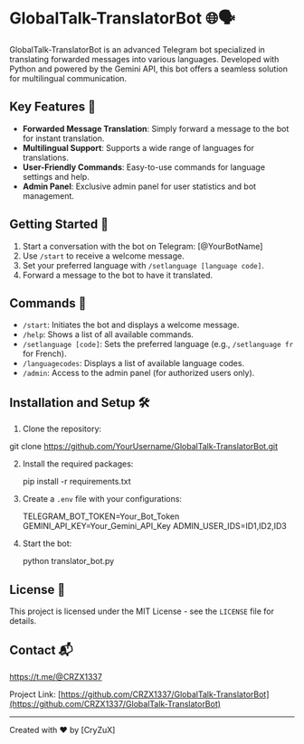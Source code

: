 # GlobalTalk-TranslatorBot 🌐🗣️

GlobalTalk-TranslatorBot is an advanced Telegram bot specialized in translating forwarded messages into various languages. Developed with Python and powered by the Gemini API, this bot offers a seamless solution for multilingual communication.

## Key Features 🚀

- **Forwarded Message Translation**: Simply forward a message to the bot for instant translation.
- **Multilingual Support**: Supports a wide range of languages for translations.
- **User-Friendly Commands**: Easy-to-use commands for language settings and help.
- **Admin Panel**: Exclusive admin panel for user statistics and bot management.

## Getting Started 🏁

1. Start a conversation with the bot on Telegram: [@YourBotName]
2. Use `/start` to receive a welcome message.
3. Set your preferred language with `/setlanguage [language code]`.
4. Forward a message to the bot to have it translated.

## Commands 📝

- `/start`: Initiates the bot and displays a welcome message.
- `/help`: Shows a list of all available commands.
- `/setlanguage [code]`: Sets the preferred language (e.g., `/setlanguage fr` for French).
- `/languagecodes`: Displays a list of available language codes.
- `/admin`: Access to the admin panel (for authorized users only).

## Installation and Setup 🛠️

1. Clone the repository:
   
git clone https://github.com/YourUsername/GlobalTalk-TranslatorBot.git

2. Install the required packages:

   pip install -r requirements.txt
   
3. Create a `.env` file with your configurations:

   TELEGRAM_BOT_TOKEN=Your_Bot_Token
GEMINI_API_KEY=Your_Gemini_API_Key
ADMIN_USER_IDS=ID1,ID2,ID3

4. Start the bot:

   python translator_bot.py

## License 📄

This project is licensed under the MIT License - see the `LICENSE` file for details.

## Contact 📬

https://t.me/@CRZX1337

Project Link: [https://github.com/CRZX1337/GlobalTalk-TranslatorBot](https://github.com/CRZX1337/GlobalTalk-TranslatorBot)

---

Created with ❤️ by [CryZuX]

